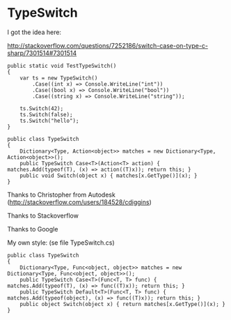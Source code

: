 # TypeSwitch

I got the idea here:

http://stackoverflow.com/questions/7252186/switch-case-on-type-c-sharp/7301514#7301514

```
public static void TestTypeSwitch()
{
    var ts = new TypeSwitch()
        .Case((int x) => Console.WriteLine("int"))
        .Case((bool x) => Console.WriteLine("bool"))
        .Case((string x) => Console.WriteLine("string"));

    ts.Switch(42);     
    ts.Switch(false);  
    ts.Switch("hello"); 
}
```

```
public class TypeSwitch
{
    Dictionary<Type, Action<object>> matches = new Dictionary<Type, Action<object>>();
    public TypeSwitch Case<T>(Action<T> action) { matches.Add(typeof(T), (x) => action((T)x)); return this; } 
    public void Switch(object x) { matches[x.GetType()](x); }
}
```

Thanks to Christopher from Autodesk (http://stackoverflow.com/users/184528/cdiggins)

Thanks to Stackoverflow

Thanks to Google


My own style: (se file TypeSwitch.cs)
```
public class TypeSwitch
{
    Dictionary<Type, Func<object, object>> matches = new Dictionary<Type, Func<object, object>>();
    public TypeSwitch Case<T>(Func<T, T> func) { matches.Add(typeof(T), (x) => func((T)x)); return this; }
    public TypeSwitch Default<T>(Func<T, T> func) { matches.Add(typeof(object), (x) => func((T)x)); return this; }
    public object Switch(object x) { return matches[x.GetType()](x); }
}
```
